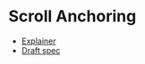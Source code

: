 # Scroll Anchoring

* [Explainer](explainer.md)
* [Draft spec](https://skobes.github.io/ScrollAnchoring)
